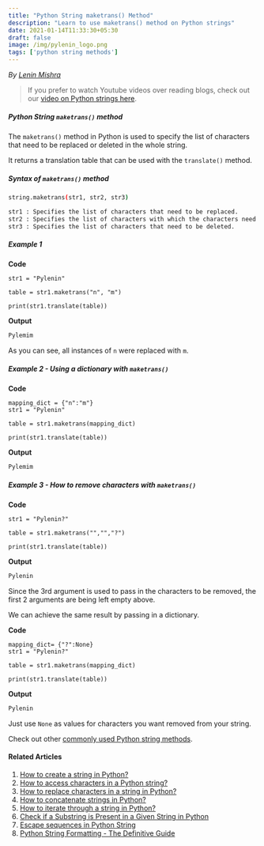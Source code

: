 ```yaml
---
title: "Python String maketrans() Method"
description: "Learn to use maketrans() method on Python strings"
date: 2021-01-14T11:33:30+05:30
draft: false
image: /img/pylenin_logo.png
tags: ['python string methods']
---
```

<div class="sharethis-inline-follow-buttons"></div>

*By [Lenin Mishra](https://www.pylenin.com/authors/#lenin-mishra)*

> If you prefer to watch Youtube videos over reading blogs, check out our [video on Python strings here](https://youtu.be/MXdNMo_f95I). 

##### Python String `maketrans()` method

The `maketrans()` method in Python 
is used to specify the list of characters that need to be replaced or deleted in the whole string.

It returns a translation table that can be used with the `translate()` method.

##### Syntax of `maketrans()` method

```bash
string.maketrans(str1, str2, str3)

str1 : Specifies the list of characters that need to be replaced.
str2 : Specifies the list of characters with which the characters need to be replaced.
str3 : Specifies the list of characters that need to be deleted.
```

##### Example 1

**Code**

```python3
str1 = "Pylenin"

table = str1.maketrans("n", "m")

print(str1.translate(table))
```

**Output**

```bash
Pylemim
```

As you can see, all instances of `n` were replaced with `m`.

##### Example 2 - Using a dictionary with `maketrans()`

**Code**

```python3
mapping_dict = {"n":"m"}
str1 = "Pylenin"

table = str1.maketrans(mapping_dict)

print(str1.translate(table))
```

**Output**

```bash
Pylemim
```

##### Example 3 - How to remove characters with `maketrans()`

**Code**

```python3
str1 = "Pylenin?"

table = str1.maketrans("","","?")

print(str1.translate(table))
```

**Output**

```bash
Pylenin
```

Since the 3rd argument is used to pass in the characters to be removed, the first 2 arguments are being left empty above.

We can achieve the same result by passing in a dictionary.

**Code**
```python3
mapping_dict= {"?":None}
str1 = "Pylenin?"

table = str1.maketrans(mapping_dict)

print(str1.translate(table))
```

**Output**

```bash
Pylenin
```

Just use `None` as values for characters you want removed from your string.

Check out other [commonly used Python string methods](https://www.pylenin.com/blogs/common-python-string-methods).

#### Related Articles

1. [How to create a string in Python?](https://www.pylenin.com/blogs/create-string-python/)
2. [How to access characters in a Python string?](https://www.pylenin.com/blogs/access-characters-in-string/)
3. [How to replace characters in a string in Python?](https://www.pylenin.com/blogs/replace-string-characters-python/)
4. [How to concatenate strings in Python?](https://www.pylenin.com/blogs/concatenate-strings-in-python/)
5. [How to iterate through a string in Python?](https://www.pylenin.com/blogs/iterating-through-python-string/)
6. [Check if a Substring is Present in a Given String in Python](https://www.pylenin.com/blogs/check-substring-in-a-string-python/)
7. [Escape sequences in Python String](https://www.pylenin.com/blogs/escape-sequences-python-string/)
8. [Python String Formatting - The Definitive Guide](https://www.pylenin.com/blogs/python-string-formatting/)
